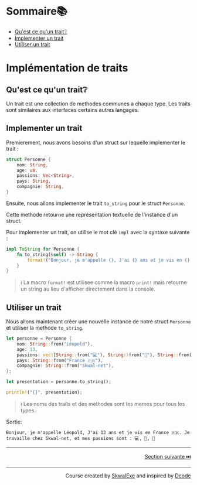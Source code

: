 # Sommaire📚

- [Qu'est ce qu'un trait❔](#quest-ce-quun-trait)
- [Implementer un trait](#implementer-un-trait)
- [Utiliser un trait](#utiliser-un-trait)

# Implémentation de traits

## Qu'est ce qu'un trait❔

Un trait est une collection de methodes communes a chaque type. Les traits sont similaires aux interfaces certains autres langages.

## Implementer un trait

Premierement, nous avons besoins d'un struct sur lequelle implementer le trait : 

```rust
struct Personne {
    nom: String,
    age: u8,
    passions: Vec<String>,
    pays: String,
    compagnie: String,
}
```

Ensuite, nous allons implementer le trait `to_string` pour le struct `Personne`.

Cette methode retourne une représentation textuelle de l'instance d'un struct.

Pour implementer un trait, on utilise le mot clé `impl` avec la syntaxe suivante :

```rust
impl ToString for Personne {
    fn to_string(&self) -> String {
        format!("Bonjour, je m'appelle {}, J'ai {} ans et je vis en {}. Je travaille chez {}, et mes passions sont : {}", self.nom, self.age, self.pays, self.compagnie, self.passions.join(", "))
    }
}
```

> ℹ️ La macro `format!` est utilisee comme la macro `print!` mais retourne un string au lieu d'afficher directement dans la console.

## Utiliser un trait

Nous allons maintenant créer une nouvelle instance de notre struct `Personne` et utiliser la methode `to_string`.
```rust
let personne = Personne {
    nom: String::from("Léopold"),
    age: 13,
    passions: vec![String::from("💻"), String::from("🛌"), String::from("🍔")],
    pays: String::from("France 🇫🇷"),
    compagnie: String::from("Skwal-net"),
};

let presentation = personne.to_string();

println!("{}", presentation);
```

> ℹ️ Les noms des traits et des methodes sont les memes pour tous les types.

Sortie:

```
Bonjour, je m'appelle Léopold, J'ai 13 ans et je vis en France 🇫🇷. Je travaille chez Skwal-net, et mes passions sont : 💻, 🛌, 🍔
```

---

<p align="right"><a href="../les-vecteurs">Section suivante ⏭️</a></p>

---

<p align="right">Course created by <a href="https://github.com/SkwalExe/" target="_blank">SkwalExe</a> and inspired by <a href="https://www.youtube.com/watch?v=vOMJlQ5B-M0&list=PLVvjrrRCBy2JSHf9tGxGKJ-bYAN_uDCUL" target="_blank">Dcode</a></p>
